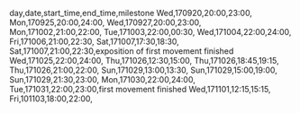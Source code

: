 day,date,start_time,end_time,milestone
Wed,170920,20:00,23:00,
Mon,170925,20:00,24:00,
Wed,170927,20:00,23:00,
Mon,171002,21:00,22:00,
Tue,171003,22:00,00:30,
Wed,171004,22:00,24:00,
Fri,171006,21:00,22:30,
Sat,171007,17:30,18:30,
Sat,171007,21:00,22:30,exposition of first movement finished
Wed,171025,22:00,24:00,
Thu,171026,12:30,15:00,
Thu,171026,18:45,19:15,
Thu,171026,21:00,22:00,
Sun,171029,13:00,13:30,
Sun,171029,15:00,19:00,
Sun,171029,21:30,23:00,
Mon,171030,22:00,24:00,
Tue,171031,22:00,23:00,first movement finished
Wed,171101,12:15,15:15,
Fri,101103,18:00,22:00,
